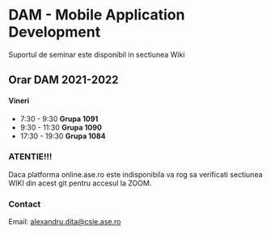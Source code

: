 # DAM - Mobile Application Development 

Suportul de seminar este disponibil in sectiunea Wiki

## Orar DAM 2021-2022

#### Vineri 
 * 7:30 - 9:30 **Grupa 1091**
 * 9:30 - 11:30 **Grupa 1090**
 * 17:30 - 19:30 **Grupa 1084**

### ATENTIE!!! 
Daca platforma online.ase.ro este indisponibila va rog sa verificati sectiunea WIKI din acest git pentru accesul la ZOOM.

### Contact 
Email: alexandru.dita@csie.ase.ro
